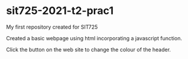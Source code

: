 # sit725-2021-t2-prac1
My first repository created for SIT725

Created a basic webpage using html incorporating a javascript function.

Click the button on the web site to change the colour of the header.